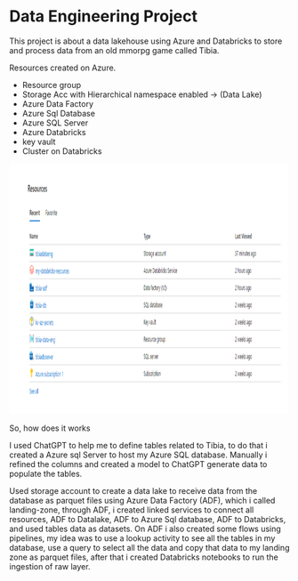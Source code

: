# Data Engineering Project

This project is about a data lakehouse using Azure and Databricks to store and process data from an old mmorpg game called Tibia.

Resources created on Azure.

- Resource group 
- Storage Acc with Hierarchical namespace enabled -> (Data Lake)
- Azure Data Factory
- Azure Sql Database
- Azure SQL Server
- Azure Databricks
- key vault
- Cluster on Databricks

<img src="./assets/az-resources.png" alt="Azure resources" width="500" height="450">


So, how does it works

I used ChatGPT to help me to define tables related to Tibia, to do that i created a Azure sql Server to host my
Azure SQL database. Manually i refined the columns and created a model to ChatGPT generate data to populate the tables.


Used storage account to create a data lake to receive data from the database as parquet files using Azure Data Factory (ADF), which i called landing-zone,
through ADF, i created linked services to connect all resources, ADF to Datalake, ADF to Azure Sql database, ADF to Databricks, and used tables data as datasets.
On ADF i also created some flows using pipelines, my idea was to use a lookup activity to see all the tables in my database, use a query to select all the data
and copy that data to my landing zone as parquet files, after that i created Databricks notebooks to run the ingestion of raw layer.


